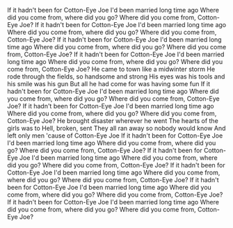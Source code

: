 If it hadn't been for Cotton-Eye Joe
I'd been married long time ago
Where did you come from, where did you go?
Where did you come from, Cotton-Eye Joe?
If it hadn't been for Cotton-Eye Joe
I'd been married long time ago
Where did you come from, where did you go?
Where did you come from, Cotton-Eye Joe?
If it hadn't been for Cotton-Eye Joe
I'd been married long time ago
Where did you come from, where did you go?
Where did you come from, Cotton-Eye Joe?
If it hadn't been for Cotton-Eye Joe
I'd been married long time ago
Where did you come from, where did you go?
Where did you come from, Cotton-Eye Joe?
He came to town like a midwinter storm
He rode through the fields, so handsome and strong
His eyes was his tools and his smile was his gun
But all he had come for was having some fun
If it hadn't been for Cotton-Eye Joe
I'd been married long time ago
Where did you come from, where did you go?
Where did you come from, Cotton-Eye Joe?
If it hadn't been for Cotton-Eye Joe
I'd been married long time ago
Where did you come from, where did you go?
Where did you come from, Cotton-Eye Joe?
He brought disaster wherever he went
The hearts of the girls was to Hell, broken, sent
They all ran away so nobody would know
And left only men 'cause of Cotton-Eye Joe
If it hadn't been for Cotton-Eye Joe
I'd been married long time ago
Where did you come from, where did you go?
Where did you come from, Cotton-Eye Joe?
If it hadn't been for Cotton-Eye Joe
I'd been married long time ago
Where did you come from, where did you go?
Where did you come from, Cotton-Eye Joe?
If it hadn't been for Cotton-Eye Joe
I'd been married long time ago
Where did you come from, where did you go?
Where did you come from, Cotton-Eye Joe?
If it hadn't been for Cotton-Eye Joe
I'd been married long time ago
Where did you come from, where did you go?
Where did you come from, Cotton-Eye Joe?
If it hadn't been for Cotton-Eye Joe
I'd been married long time ago
Where did you come from, where did you go?
Where did you come from, Cotton-Eye Joe?
